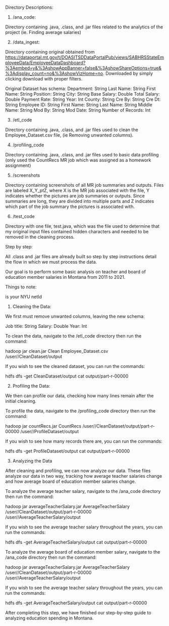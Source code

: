 Directory Descriptions:

1) /ana_code:

Directory containing .java, .class, and .jar files related to the analytics of the project (ie. Finding average salaries)

2) /data_ingest:

Directory containing original obtained from https://dataportal.mt.gov/t/DOASITSDDataPortalPub/views/SABHRSStateEmployeeData/EmployeeDataDashboard?%3Aembed=y&%3AshowAppBanner=false&%3AshowShareOptions=true&%3Adisplay_count=no&%3AshowVizHome=no. Downloaded by simply clicking download with proper filters.

Original Dataset has schema:
Department: String
Last Name: String
First Name: String
Position: String
City: String
Base Salary: Double
Total Salary: Double
Payment Rate: String
Year: Int
County: String
Cre By: String
Cre Dt: String
Employee ID: String
First Name: String
Last Name: String
Middle Name: String
Mod By: String
Mod Date: String
Number of Records: Int


3) /etl_code

Directory containing .java, .class, and .jar files used to clean the Employee_Dataset.csv file, (ie Removing unwanted columns).

4) /profiling_code

Directory containing .java, .class, and .jar files used to basic data profiling (only used the CountRecs MR job which was assigned as a homework assignment)

5) /screenshots

Directory containing screenshots of all MR job summaries and outputs. Files are labeled X_Y_ptZ, where X is the MR job associated with the file, Y indicates whether the pictures are job summaries or outputs. Since summaries are long, they are divided into multiple parts and Z indicates which part of the job summary the pictures is associated with.

6) /test_code

Directory with one file, test.java, which was the file used to determine that my original input files contained hidden characters and needed to be removed in the cleaning process.

Step by step:

All .class and .jar files are already built so step by step instructions detail the flow in which we must process the data.

Our goal is to perform some basic analysis on teacher and board of education member salaries in Montana from 2011 to 2021.

Things to note: 

<netId> is your NYU netId


1) Cleaning the Data:

We first must remove unwanted columns, leaving the new schema:

Job title: String
Salary: Double 
Year: Int

To clean the data, navigate to the /etl_code directory then run the command:

hadoop jar clean.jar Clean Employee_Dataset.csv /user/<netID>/CleanDataset/output

If you wish to see the cleaned dataset, you can run the commands:

hdfs dfs -get CleanDataset/output 
cat output/part-r-00000

2) Profiling the Data:

We then can profile our data, checking how many lines remain after the initial cleaning.

To profile the data, navigate to the /profiling_code directory then run the command:

hadoop jar countRecs.jar CountRecs /user/<netID>/CleanDataset/output/part-r-00000 /user/<netID>/ProfileDataset/output

If you wish to see how many records there are, you can run the commands:

hdfs dfs -get ProfileDataset/output 
cat output/part-r-00000

3) Analyzing the Data

After cleaning and profiling, we can now analyze our data. These files analyze our data in two way, tracking how average teacher salaries change and how average board of education member salaries change.

To analyze the average teacher salary, navigate to the /ana_code directory then run the command:

hadoop jar averageTeacherSalary.jar AverageTeacherSalary /user/<netID>/CleanDataset/output/part-r-00000 /user/<netID>/AverageTeacherSalary/output

If you wish to see the average teacher salary throughout the years, you can run the commands:

hdfs dfs -get AverageTeacherSalary/output 
cat output/part-r-00000

To analyze the average board of education member salary, navigate to the /ana_code directory then run the command:

hadoop jar averageTeacherSalary.jar AverageTeacherSalary /user/<netID>/CleanDataset/output/part-r-00000 /user/<netID>/AverageTeacherSalary/output

If you wish to see the average teacher salary throughout the years, you can run the commands:

hdfs dfs -get AverageTeacherSalary/output 
cat output/part-r-00000

After completing this step, we have finished our step-by-step guide to analyzing education spending in Montana.
